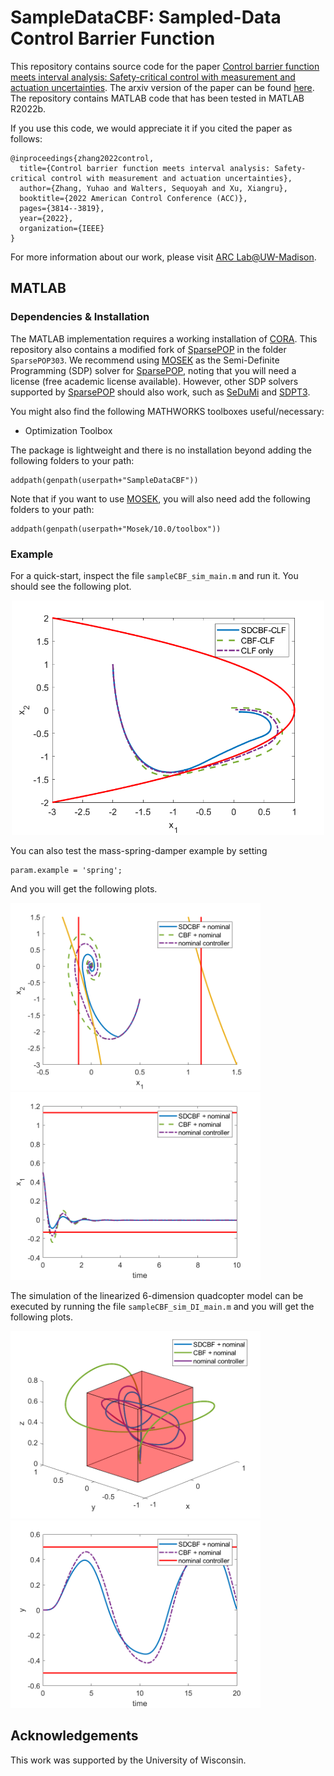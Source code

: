 # SampleDataCBF: Sampled-Data Control Barrier Function
This repository contains source code for the paper [Control barrier function meets interval analysis: Safety-critical control with measurement and actuation uncertainties](https://ieeexplore.ieee.org/document/9867681). The arxiv version of the paper can be found [here](http://128.84.4.34/abs/2110.00915).
The repository contains MATLAB code that has been tested in MATLAB R2022b.

If you use this code, we would appreciate it if you cited the paper as follows:
```
@inproceedings{zhang2022control,
  title={Control barrier function meets interval analysis: Safety-critical control with measurement and actuation uncertainties},
  author={Zhang, Yuhao and Walters, Sequoyah and Xu, Xiangru},
  booktitle={2022 American Control Conference (ACC)},
  pages={3814--3819},
  year={2022},
  organization={IEEE}
}
```

For more information about our work, please visit [ARC Lab@UW-Madison](https://xu.me.wisc.edu/).

## MATLAB
### Dependencies & Installation
The MATLAB implementation requires a working installation of
[CORA](https://tumcps.github.io/CORA/). This repository also contains a modified fork of [SparsePOP](https://sparsepop.sourceforge.io/) in the folder `SparsePOP303`. We recommend using [MOSEK](https://www.mosek.com/) as the Semi-Definite Programming (SDP) solver for [SparsePOP](https://sparsepop.sourceforge.io/), noting that you will need a license (free academic license available). However, other SDP solvers supported by [SparsePOP](https://sparsepop.sourceforge.io/) should also work, such as [SeDuMi](https://github.com/sqlp/sedumi) and [SDPT3](https://github.com/sqlp/sdpt3).

You might also find the following MATHWORKS toolboxes useful/necessary:
* Optimization Toolbox

The package is lightweight and there is no installation beyond adding the following folders to
your path:
```
addpath(genpath(userpath+"SampleDataCBF"))
```
Note that if you want to use [MOSEK](https://www.mosek.com/), you will also need add the following folders to
your path:
```
addpath(genpath(userpath+"Mosek/10.0/toolbox"))
```

### Example

For a quick-start, inspect the file `sampleCBF_sim_main.m` and run it.
You should see the following plot.

<p align="center">
  <img src="https://github.com/wisc-arclab/SampleDataCBF/blob/master/img/example_jankovic.png" width="500" alt="Jancovic Example Path">
</p>

You can also test the mass-spring-damper example by setting
```
param.example = 'spring';
```
And you will get the following plots.

<p float="center">
  <img src="https://github.com/wisc-arclab/SampleDataCBF/blob/master/img/example_spring_states.png" width="400" alt="Spring Example States">
  <img src="https://github.com/wisc-arclab/SampleDataCBF/blob/master/img/example_spring_x1.png" width="400" alt="Spring Example x1">
</p>

The simulation of the linearized 6-dimension quadcopter model can be executed by running the file `sampleCBF_sim_DI_main.m` and you will get the following plots.

<p float="center">
  <img src="https://github.com/wisc-arclab/SampleDataCBF/blob/master/img/example_di.png" width="400" alt="DI Example States">
  <img src="https://github.com/wisc-arclab/SampleDataCBF/blob/master/img/example_di_y.png" width="400" alt="DI Example y">
</p>


## Acknowledgements
This work was supported by the University of Wisconsin.